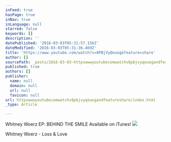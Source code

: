```yaml
---
inFeed: true
hasPage: true
inNav: true
inLanguage: null
starred: false
keywords: []
description: ''
datePublished: '2016-03-03T05:31:57.156Z'
dateModified: '2016-03-03T05:31:36.469Z'
title: 'https://www.youtube.com/watch?v=8PBjVyQeuog&feature=share'
author: []
sourcePath: _posts/2016-03-03-httpswwwyoutubecomwatchv8pbjvyqeuogandfeatureshare.md
published: true
authors: []
publisher:
  name: null
  domain: null
  url: null
  favicon: null
url: httpswwwyoutubecomwatchv8pbjvyqeuogandfeatureshare/index.html
_type: Article

---
```

Whitney Woerz EP: BEHIND THE SMILE Available on iTunes!
![](https://the-grid-user-content.s3-us-west-2.amazonaws.com/91519abc-93c7-47f4-8f6f-0966e831fe7e.jpg)

Whitney Woerz - Loss & Love